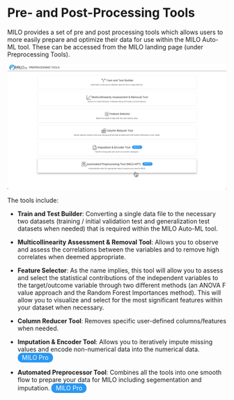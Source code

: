 # Pre- and Post-Processing Tools

MILO provides a set of pre and post processing tools which allows users to more easily prepare and optimize
their data for use within the MILO Auto-ML tool. These can be accessed from the MILO landing page (under Preprocessing Tools).

![Preprocessing Tools](./images/apt_01.png)

The tools include:

- **Train and Test Builder**: Converting a single data file to the necessary two datasets (training / initial
validation test and generalization test datasets when needed) that is required within the MILO Auto-ML tool.

- **Multicollinearity Assessment & Removal Tool**: Allows you to observe and assess the correlations between
the variables and to remove high correlates when deemed appropriate.

- **Feature Selector**: As the name implies, this tool will allow you to assess and select the statistical
contributions of the independent variables to the target/outcome variable through two different methods
(an ANOVA F value approach and the Random Forest Importances method). This will allow you to visualize
and select for the most significant features within your dataset when necessary.

- **Column Reducer Tool**: Removes specific user-defined columns/features when needed.

- **Imputation & Encoder Tool**: Allows you to iteratively impute missing values and encode non-numerical data into the numerical data. <span class="badge-style">MILO Pro</span>

- **Automated Preprocessor Tool**: Combines all the tools into one smooth flow to prepare your data for MILO including segementation and imputation. <span class="badge-style">MILO Pro</span>



<style>
.badge-style {
    background: #2a97f3;
    color: white;
    border-radius: 10px;
    padding: 2px 10px;
    font-size: 14px;
    display: inline-block;
    height: 18px;
    line-height: 18px;
}
</style>